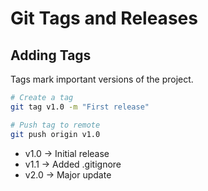 # Git Tags and Releases

## Adding Tags
Tags mark important versions of the project.

```bash
# Create a tag
git tag v1.0 -m "First release"

# Push tag to remote
git push origin v1.0

```

- v1.0 → Initial release
- v1.1 → Added .gitignore
- v2.0 → Major update